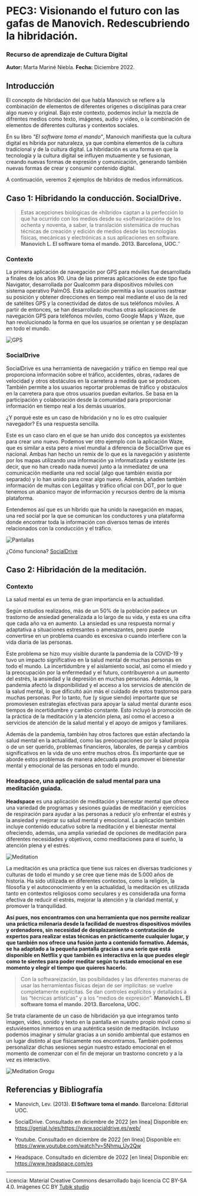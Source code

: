 

# PEC3: Visionando el futuro con las gafas de Manovich. Redescubriendo la hibridación. 

### Recurso de aprendizaje de Cultura Digital 

**Autor:** Marta Mariné Niebla. **Fecha:** Diciembre 2022.


## Introducción


El concepto de hibridación del que habla Manovich se refiere a la combinación de elementos de diferentes orígenes o disciplinas para crear algo nuevo y original. Bajo este contexto, podemos incluir la mezcla de difrentes medios como texto, imágenes, audio y vídeo, o la combinación de elementos de diferentes culturas y contextos sociales.

En su libro *"El software toma el mando"*, Manovich manifiesta que la cultura digital es híbrida por naturaleza, ya que combina elementos de la cultura tradicional y de la cultura digital. La hibridación es una forma en que la tecnología y la cultura digital se influyen mutuamente y se fusionan, creando nuevas formas de expresión y comunicación, generando también nuevas formas de crear y consumir contenido digital.


A continuación, veremos 2 ejemplos de híbridos de medios informáticos.


## Caso 1: Hibridando la conducción. SocialDrive.

>Estas acepciones biológicas de «híbrido» captan a la perfección lo que ha ocurrido con los medios desde su «softwarización» de los ochenta y noventa, a saber, la translación sistemática de muchas técnicas de creación y edición de medios desde las tecnologías físicas, mecánicas y electrónicas a sus aplicaciones en software. **Manovich L. El software toma el mando. 2013. Barcelona, UOC.**”

### Contexto

La primera aplicación de navegación por GPS para móviles fue desarrollada a finales de los años 90. Una de las primeras aplicaciones de este tipo fue Navigator, desarrollada por Qualcomm para dispositivos móviles con sistema operativo PalmOS. Esta aplicación permitía a los usuarios rastrear su posición y obtener direcciones en tiempo real mediante el uso de la red de satélites GPS y la conectividad de datos de sus teléfonos móviles. A partir de entonces, se han desarrollado muchas otras aplicaciones de navegación GPS para teléfonos móviles, como Google Maps y Waze, que han revolucionado la forma en que los usuarios se orientan y se desplazan en todo el mundo.

![GPS](https://github.com/Mmarinen/PEC3_Manovich_Reloaded/blob/452cc40649cb3b3c6268f736dd303f40f0896598/gps.gif)


### SocialDrive

SocialDrive es una herramienta de navegación y tráfico en tiempo real que proporciona información sobre el tráfico, accidentes, obras, radares de velocidad y otros obstáculos en la carretera a medida que se producen. También permite a los usuarios reportar problemas de tráfico y obstáculos en la carretera para que otros usuarios puedan evitarlos. Se basa en la participación y colaboración desde la comunidad para proporcionar información en tiempo real a los demás usuarios.

¿Y porqué este es un caso de hibridación y no lo es otro cualquier navegador?
Es una respuesta sencilla. 

Este es un caso claro en el que se han unido dos conceptos ya existentes para crear uno nuevo. Podemos ver otro ejemplo con la aplicación Waze, que es similar a esta pero a nivel mundial a diferencia de SocialDrive que es nacional. Ambas han hecho un remix de lo que es la navegación y asistente por los mapas utilizando una información ya informatizada y existente (es decir, que no han creado nada nuevo) junto a la inmediatez de una comunicación mediante una red social (algo que también existía por separado) y lo han unido para crear algo nuevo. Además, añaden también información de multas con Legálitas y tráfico oficial con DGT, por lo que tenemos un abanico mayor de información y recursos dentro de la misma plataforma.


Entendemos así que es un híbrido que ha unido la navegación en mapas, una red social por la que se comunican los conductores y una plataforma donde encontrar toda la información con diversos temas de interés relacionados con la conducción y el tráfico.


![Pantallas](https://github.com/Mmarinen/PEC3_Manovich_Reloaded/blob/629dc79c7cf50693dcf5f25a7519bbec221438df/Pantallas.jpg)

¿Cómo funciona? [SocialDrive](https://www.youtube.com/watch?v=5Nhmu_Uy2Qw)


## Caso 2: Hibridación de la meditación. 
### Contexto

La salud mental es un tema de gran importancia en la actualidad. 

Según estudios realizados, más de un 50% de la población padece un trastorno de ansiedad generalizada a lo largo de su vida, y esta es una cifra que cada año va en aumento. La ansiedad es una respuesta normal y adaptativa a situaciones estresantes o amenazantes, pero puede convertirse en un problema cuando es excesiva o cuando interfiere con la vida diaria de las personas.

Este problema se hizo muy visible durante la pandemia de la COVID-19 y tuvo un impacto significativo en la salud mental de muchas personas en todo el mundo. La incertidumbre y el aislamiento social, así como el miedo y la preocupación por la enfermedad y el futuro, contribuyeron a un aumento del estrés, la ansiedad y la depresión en muchas personas. Además, la pandemia afectó la disponibilidad y el acceso a los servicios de atención de la salud mental, lo que dificultó aún más el cuidado de estos trastornos para muchas personas. Por lo tanto, fue (y sigue siendo) importante que se promoviesen estrategias efectivas para apoyar la salud mental durante esos tiempos de incertidumbre y cambio constante. Esto incluyó la promoción de la práctica de la meditación y la atención plena, así como el acceso a servicios de atención de la salud mental y el apoyo de amigos y familiares.

Además de la pandemia, también hay otros factores que están afectando la salud mental en la actualidad, como las preocupaciones por la salud propia o de un ser querido, problemas financieros, laborales, de pareja y cambios significativos en la vida de uno entre muchos otros. Es importante que se aborde estos problemas de manera adecuada para promover el bienestar mental y emocional de las personas en todo el mundo.

### Headspace, una aplicación de salud mental para una meditación guiada.

**Headspace** es una aplicación de meditación y bienestar mental que ofrece una variedad de programas y sesiones guiadas de meditación y ejercicios de respiración para ayudar a las personas a reducir y/o enfrentar el estrés y la ansiedad y mejorar su salud mental y emocional. La aplicación también incluye contenido educativo sobre la meditación y el bienestar mental ofreciendo, además, una amplia variedad de opciones de meditación para diferentes necesidades y objetivos, como meditaciones para el sueño, la atención plena y el estrés. 

![Meditation](https://github.com/Mmarinen/PEC3_Manovich_Reloaded/blob/8a1ebfa104361bf1b90e209895af4e95d8e363cc/smile-headspace-guide-to-meditation%20(2).gif)

La meditación es una práctica que tiene sus raíces en diversas tradiciones y culturas de todo el mundo y se cree que tiene más de 5.000 años de historia. Ha sido utilizada en diferentes contextos, como la religión, la filosofía y el autoconocimiento y en la actualidad, la meditación es utilizada tanto en contextos religiosos como seculares y es considerada una forma efectiva de reducir el estrés, mejorar la atención y la claridad mental, y promover la tranquilidad.

**Así pues, nos encontramos con una herramienta que nos permite realizar una práctica milenaria desde la facilidad de nuestros dispositivos móviles y ordenadores, sin necesidad de desplazamiento o contratación de expertos para realizar estas técnicas en prácticamente cualquier lugar, y que también nos ofrece una fusión junto a contenido formativo. Además, se ha adaptado a la pequeña pantalla gracias a una serie que está disponible en Netflix y que también es interactiva en la que puedes elegir como te sientes para poder meditar según tu estado emocional en ese momento y elegir el tiempo que quieres hacerlo.**

>Con la softwareización, las posibilidades y las diferentes maneras de usar las herramientas físicas dejan de ser implícitas: se vuelve 
completamente explícitas. Se dan controles explícitos y detallados a las “técnicas artísticas” y a los “medios de expresión”. **Manovich L. El software toma el mando. 2013. Barcelona, UOC.**

Se trata claramente de un caso de hibridación ya que integramos tanto imagen, vídeo, sonido y texto en la pantalla en nuestro propio móvil como si estuviésemos inmersos en una auténtica sesión de meditación. Incluso podemos imaginar y simular gracias a un sonido ambiental que estamos en un lugar distinto al que físicamente nos encontramos. También podemos personalizar dichas sesiones según nuestro estado emocional en el momento de comenzar con el fin de mejorar un trastorno concreto y a la vez es interactivo.

![Meditation Grogu](https://github.com/Mmarinen/PEC3_Manovich_Reloaded/blob/5ee80bd16ee3f8f02cafd35a101d925733106508/meditation-grogu.gif)



## Referencias y Bibliografía

* Manovich, Lev. (2013). **El Software toma el mando**. Barcelona: Editorial UOC. 
 
* SocialDrive. Consultado en diciembre de 2022 [en línea] Disponible en: https://genial.ly/es/https://www.socialdrive.es/web/
 
* Youtube. Consultado en diciembre de 2022 [en línea] Disponible en: https://www.youtube.com/watch?v=5Nhmu_Uy2Qw
 
* Headspace. Consultado en diciembre de 2022 [en línea] Disponible en: https://www.headspace.com/es

----

Licencia: Material Creative Commons desarrollado bajo licencia CC BY-SA 4.0. Imágenes CC BY [Tubik studio](https://blog.tubikstudio.com/how-to-create-original-flat-illustrations-designers-tips/) 
